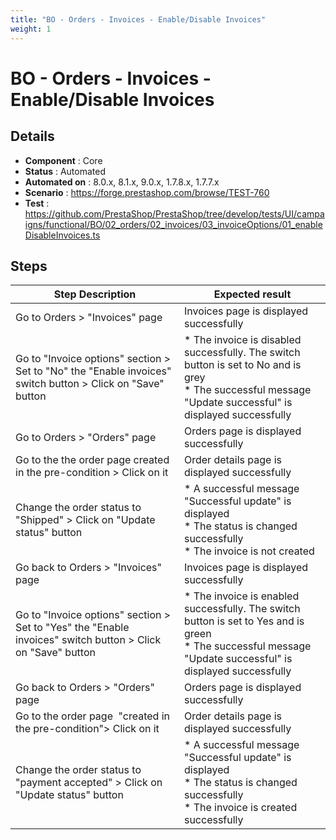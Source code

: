 ```yaml
---
title: "BO - Orders - Invoices - Enable/Disable Invoices"
weight: 1
---
```


# BO - Orders - Invoices - Enable/Disable Invoices
## Details
* **Component** : Core
* **Status** : Automated
* **Automated on** : 8.0.x, 8.1.x, 9.0.x, 1.7.8.x, 1.7.7.x
* **Scenario** : https://forge.prestashop.com/browse/TEST-760
* **Test** : https://github.com/PrestaShop/PrestaShop/tree/develop/tests/UI/campaigns/functional/BO/02_orders/02_invoices/03_invoiceOptions/01_enableDisableInvoices.ts

## Steps
| Step Description | Expected result |
| ----- | ----- |
| Go to Orders > "Invoices" page | Invoices page is displayed successfully |
| Go to "Invoice options" section > Set to "No" the "Enable invoices" switch button > Click on "Save" button | * The invoice is disabled successfully. The switch button is set to No and is grey<br> * The successful message "Update successful" is displayed successfully |
| Go to Orders > "Orders" page | Orders page is displayed successfully |
| Go to the the order page created in the pre-condition > Click on it | Order details page is displayed successfully |
| Change the order status to "Shipped" > Click on "Update status" button | * A successful message "Successful update" is displayed<br> * The status is changed successfully<br> * The invoice is not created |
| Go back to Orders > "Invoices" page | Invoices page is displayed successfully |
| Go to "Invoice options" section > Set to "Yes" the "Enable invoices" switch button > Click on "Save" button | * The invoice is enabled successfully. The switch button is set to Yes and is green<br> * The successful message "Update successful" is displayed successfully |
| Go back to Orders > "Orders" page | Orders page is displayed successfully |
| Go to the order page  "created in the pre-condition"> Click on it | Order details page is displayed successfully |
| Change the order status to "payment accepted" > Click on "Update status" button | * A successful message "Successful update" is displayed<br> * The status is changed successfully<br> * The invoice is created successfully |
